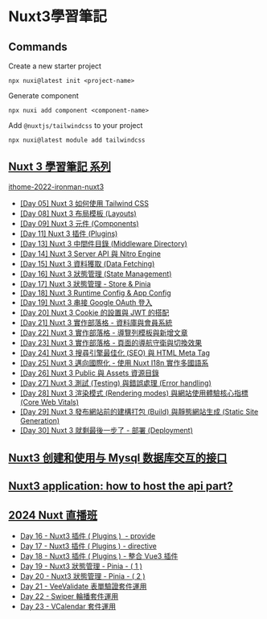 # Nuxt3學習筆記
## Commands
Create a new starter project
```
npx nuxi@latest init <project-name>
```
Generate component
```
npx nuxi add component <component-name>
```
Add `@nuxtjs/tailwindcss` to your project
```
npx nuxi@latest module add tailwindcss
```
## [Nuxt 3 學習筆記 系列](https://ithelp.ithome.com.tw/users/20152617/ironman/5934)
[ithome-2022-ironman-nuxt3](https://github.com/ryanchien8125/ithome-2022-ironman-nuxt3/tree/day08/nuxt-app-layouts-demo)
- [[Day 05] Nuxt 3 如何使用 Tailwind CSS](https://ithelp.ithome.com.tw/articles/10294705)
- [[Day 08] Nuxt 3 布局模板 (Layouts)](https://ithelp.ithome.com.tw/articles/10296877)
- [[Day 09] Nuxt 3 元件 (Components)](https://ithelp.ithome.com.tw/articles/10297495)
- [[Day 11] Nuxt 3 插件 (Plugins)](https://ithelp.ithome.com.tw/articles/10299002)
- [[Day 13] Nuxt 3 中間件目錄 (Middleware Directory)](https://ithelp.ithome.com.tw/articles/10300290)
- [[Day 14] Nuxt 3 Server API 與 Nitro Engine](https://ithelp.ithome.com.tw/articles/10301197)
- [[Day 15] Nuxt 3 資料獲取 (Data Fetching)](https://ithelp.ithome.com.tw/articles/10301876)
- [[Day 16] Nuxt 3 狀態管理 (State Management)](https://ithelp.ithome.com.tw/articles/10302323)
- [[Day 17] Nuxt 3 狀態管理 - Store & Pinia](https://ithelp.ithome.com.tw/articles/10302381)
- [[Day 18] Nuxt 3 Runtime Config & App Config](https://ithelp.ithome.com.tw/articles/10303583)
- [[Day 19] Nuxt 3 串接 Google OAuth 登入](https://ithelp.ithome.com.tw/articles/10304148)
- [[Day 20] Nuxt 3 Cookie 的設置與 JWT 的搭配](https://ithelp.ithome.com.tw/articles/10304667)
- [[Day 21] Nuxt 3 實作部落格 - 資料庫與會員系統](https://ithelp.ithome.com.tw/articles/10304993)
- [[Day 22] Nuxt 3 實作部落格 - 導覽列模板與新增文章](https://ithelp.ithome.com.tw/articles/10305716)
- [[Day 23] Nuxt 3 實作部落格 - 頁面的導航守衛與切換效果](https://ithelp.ithome.com.tw/articles/10306237)
- [[Day 24] Nuxt 3 搜尋引擎最佳化 (SEO) 與 HTML Meta Tag](https://ithelp.ithome.com.tw/articles/10306669)
- [[Day 25] Nuxt 3 邁向國際化 - 使用 Nuxt I18n 實作多國語系](https://ithelp.ithome.com.tw/articles/10307093)
- [[Day 26] Nuxt 3 Public 與 Assets 資源目錄](https://ithelp.ithome.com.tw/articles/10307570)
- [[Day 27] Nuxt 3 測試 (Testing) 與錯誤處理 (Error handling)](https://ithelp.ithome.com.tw/articles/10308008)
- [[Day 28] Nuxt 3 渲染模式 (Rendering modes) 與網站使用體驗核心指標 (Core Web Vitals)](https://ithelp.ithome.com.tw/articles/10308381)
- [[Day 29] Nuxt 3 發布網站前的建構打包 (Build) 與靜態網站生成 (Static Site Generation)](https://ithelp.ithome.com.tw/articles/10308556)
- [[Day 30] Nuxt 3 就剩最後一步了 - 部署 (Deployment)](https://ithelp.ithome.com.tw/articles/10308825)

## [Nuxt3 创建和使用与 Mysql 数据库交互的接口](https://juejin.cn/post/7427141349483593755)
## [Nuxt3 application: how to host the api part?](https://stackoverflow.com/questions/77618009/nuxt3-application-how-to-host-the-api-part)

## [2024 Nuxt 直播班](https://hackmd.io/@hexschool?tags=%5B%222024+Nuxt+%E7%9B%B4%E6%92%AD%E7%8F%AD%22%5D)
- [Day 16 - Nuxt3 插件 ( Plugins )  - provide](https://hackmd.io/@hexschool/SyRBwP2Z1x)
- [Day 17 - Nuxt3 插件 ( Plugins ) - directive](https://hackmd.io/@hexschool/B1xPwwhbkx)
- [Day 18 - Nuxt3 插件 ( Plugins ) - 整合 Vue3 插件](https://hackmd.io/@hexschool/HkQuvD3-Jl)
- [Day 19 - Nuxt3 狀態管理 - Pinia - ( 1 )](https://hackmd.io/@hexschool/ByvYvv3byx)
- [Day 20 - Nuxt3 狀態管理 - Pinia - ( 2 )](https://hackmd.io/@hexschool/Bk95Pvh-kg)
- [Day 21 - VeeValidate 表單驗證套件運用](https://hackmd.io/@hexschool/r1ajPD2bJl)
- [Day 22 - Swiper 輪播套件運用](https://hackmd.io/@hexschool/B1ypDPnb1l)
- [Day 23 - VCalendar 套件運用](https://hackmd.io/@hexschool/ByeCDvn-Jl)